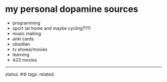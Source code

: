 # my personal dopamine sources
 - programming
 - sport (at home and maybe cycling???)
 - music making
 - anki cards
 - obsidian
 - tv shows/movies
 - learning
 - A23 movies


---
status: #⚙️ 
tags:
related:
